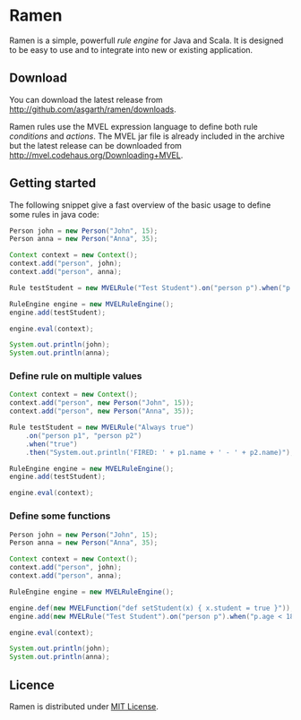 # Ramen
Ramen is a simple, powerfull _rule engine_ for Java and Scala. It is designed to be easy to use and to integrate into new or existing application.

## Download

You can download the latest release from http://github.com/asgarth/ramen/downloads.

Ramen rules use the MVEL expression language to define both rule _conditions_ and _actions_. The MVEL jar file is already included in the archive but the latest release can be downloaded from http://mvel.codehaus.org/Downloading+MVEL.

## Getting started

The following snippet give a fast overview of the basic usage to define some rules in java code:

``` java
Person john = new Person("John", 15);
Person anna = new Person("Anna", 35);

Context context = new Context();
context.add("person", john);
context.add("person", anna);

Rule testStudent = new MVELRule("Test Student").on("person p").when("p.age < 18").then("p.student = true");

RuleEngine engine = new MVELRuleEngine();
engine.add(testStudent);

engine.eval(context);

System.out.println(john);
System.out.println(anna);
```

### Define rule on multiple values

``` java
Context context = new Context();
context.add("person", new Person("John", 15));
context.add("person", new Person("Anna", 35));

Rule testStudent = new MVELRule("Always true")
    .on("person p1", "person p2")
    .when("true")
    .then("System.out.println('FIRED: ' + p1.name + ' - ' + p2.name)");

RuleEngine engine = new MVELRuleEngine();
engine.add(testStudent);

engine.eval(context);
```

### Define some functions

``` java
Person john = new Person("John", 15);
Person anna = new Person("Anna", 35);

Context context = new Context();
context.add("person", john);
context.add("person", anna);

RuleEngine engine = new MVELRuleEngine();

engine.def(new MVELFunction("def setStudent(x) { x.student = true }"));
engine.add(new MVELRule("Test Student").on("person p").when("p.age < 18").then("setStudent(p)"));

engine.eval(context);

System.out.println(john);
System.out.println(anna);
```

## Licence

Ramen is distributed under [MIT License](http://en.wikipedia.org/wiki/MIT_License).
